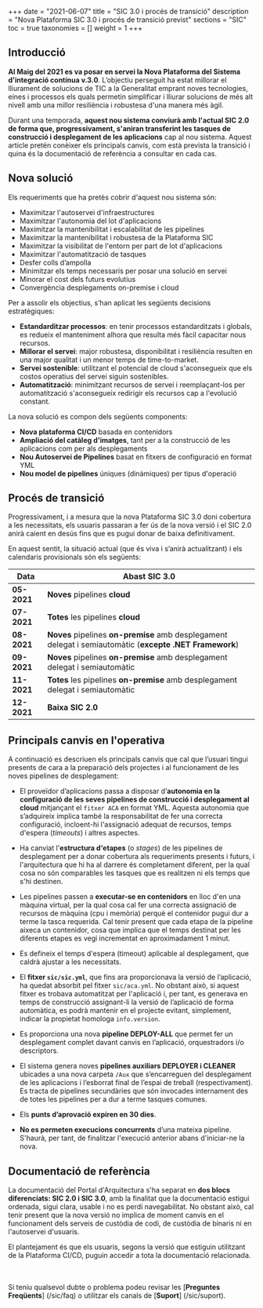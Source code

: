 +++
date        = "2021-06-07"
title       = "SIC 3.0 i procés de transició"
description = "Nova Plataforma SIC 3.0 i procés de transició previst"
sections    = "SIC"
toc         = true
taxonomies  = []
weight      = 1
+++

## Introducció

**Al Maig del 2021 es va posar en servei la Nova Plataforma del Sistema d'integració contínua v.3.0**.
L’objectiu perseguit ha estat millorar el lliurament de solucions de TIC a la Generalitat emprant noves tecnologies,
eines i processos els quals permetin simplificar i lliurar solucions de més alt nivell amb una millor resiliència i
robustesa d'una manera més àgil.

Durant una temporada, **aquest nou sistema conviurà amb l'actual SIC 2.0 de forma que, progressivament, s'aniran transferint les tasques
de construcció i desplegament de les aplicacions** cap al nou sistema. Aquest article pretén conèixer els principals canvis, com està prevista
la transició i quina és la documentació de referència a consultar en cada cas.


## Nova solució

Els requeriments que ha pretès cobrir d'aquest nou sistema són:

- Maximitzar l'autoservei d'infraestructures
- Maximitzar l'autonomia del lot d'aplicacions
- Maximitzar la mantenibilitat i escalabilitat de les pipelines
- Maximitzar la mantenibilitat i robustesa de la Plataforma SIC
- Maximitzar la visibilitat de l'entorn per part de lot d'aplicacions
- Maximitzar l'automatització de tasques
- Desfer colls d’ampolla
- Minimitzar els temps necessaris per posar una solució en servei
- Minorar el cost dels futurs evolutius
- Convergència desplegaments on-premise i cloud

Per a assolir els objectius, s’han aplicat les següents decisions estratègiques:

- **Estandarditzar processos**: en tenir processos estandarditzats i globals, es redueix el manteniment alhora
que resulta més fàcil capacitar nous recursos.
- **Millorar el servei**: major robustesa, disponibilitat i resiliència resulten en una major qualitat i un
menor temps de time-to-market.
- **Servei sostenible**: utilitzant el potencial de cloud s'aconsegueix que els costos operatius del servei siguin sostenibles.
- **Automatització**: minimitzant recursos de servei i reemplaçant-los per automatització s'aconsegueix redirigir
els recursos cap a l'evolució constant.

La nova solució es compon dels següents components:

- **Nova plataforma CI/CD** basada en contenidors
- **Ampliació del catàleg d'imatges**, tant per a la construcció de les aplicacions com per als desplegaments
- **Nou Autoservei de Pipelines** basat en fitxers de configuració en format YML
- **Nou model de pipelines** úniques (dinàmiques) per tipus d'operació

## Procés de transició

Progressivament, i a mesura que la nova Plataforma SIC 3.0 doni cobertura a les necessitats, els usuaris passaran a fer ús de la nova
versió i el SIC 2.0 anirà caient en desús fins que es pugui donar de baixa definitivament.

En aquest sentit, la situació actual (que és viva i s’anirà actualitzant) i els calendaris provisionals són els següents:

|Data|Abast SIC 3.0|
|-------|-------|
|**05-2021**|**Noves** pipelines **cloud**|
|**07-2021**|**Totes** les pipelines **cloud**|
|**08-2021**|**Noves** pipelines **on-premise** amb desplegament delegat i semiautomàtic (**excepte .NET Framework**)|
|**09-2021**|**Noves** pipelines **on-premise** amb desplegament delegat i semiautomàtic|
|**11-2021**|**Totes** les pipelines **on-premise** amb desplegament delegat i semiautomàtic|
|**12-2021**|**Baixa SIC 2.0**|

## Principals canvis en l'operativa

A continuació es descriuen els principals canvis que cal que l’usuari tingui presents de cara a la preparació dels projectes
i al funcionament de les noves pipelines de desplegament:

* El proveïdor d’aplicacions passa a disposar d’**autonomia en la configuració de les seves pipelines de construcció i
desplegament al cloud** mitjançant el `fitxer ACA` en format YML. Aquesta autonomia que s’adquireix implica també la responsabilitat
de fer una correcta configuració, incloent-hi l'assignació adequat de recursos, temps d'espera (*timeouts*) i altres aspectes.

* Ha canviat l'**estructura d'etapes** (o *stages*) de les pipelines de desplegament per a donar cobertura als requeriments presents i futurs, i
l'arquitectura que hi ha al darrere és completament diferent, per la qual cosa no són comparables les tasques que es realitzen ni els
temps que s'hi destinen.

* Les pipelines passen a **executar-se en contenidors** en lloc d'en una màquina virtual, per la qual cosa cal fer una correcta assignació
de recursos de màquina (cpu i memòria) perquè el contenidor pugui dur a terme la tasca requerida. Cal tenir present que cada etapa de la pipeline aixeca un contenidor,
cosa que implica que el temps destinat per les diferents etapes es vegi incrementat en aproximadament 1 minut.

* Es defineix el temps d'espera (timeout) aplicable al desplegament, que caldrà ajustar a les necessitats.

* El **fitxer `sic/sic.yml`**, que fins ara proporcionava la versió de l’aplicació, ha quedat absorbit pel fitxer `sic/aca.yml`. No
obstant això, si aquest fitxer es trobava automatitzat per l'aplicació i, per tant, es generava en temps de construcció assignant-li la versió de
l’aplicació de forma automàtica, es podrà mantenir en el projecte evitant, simplement, indicar la propietat homologa `info.version`.

* Es proporciona una nova **pipeline DEPLOY-ALL** que permet fer un desplegament complet davant canvis en l’aplicació, orquestradors
i/o descriptors.

* El sistema genera noves **pipelines auxiliars DEPLOYER i CLEANER** ubicades a una nova carpeta `/Aux` que s’encarreguen del desplegament de les
aplicacions i l’esborrat final de l’espai de treball (respectivament). Es tracta de pipelines secundàries que són invocades internament des
de totes les pipelines per a dur a terme tasques comunes.

* Els **punts d’aprovació expiren en 30 dies**.

* **No es permeten execucions concurrents** d’una mateixa pipeline. S'haurà, per tant, de finalitzar l'execució anterior abans d'iniciar-ne la nova.

## Documentació de referència

La documentació del Portal d'Arquitectura s'ha separat en **dos blocs diferenciats: SIC 2.0 i SIC 3.0**, amb la finalitat que
la documentació estigui ordenada, sigui clara, usable i no es perdi navegabilitat. No obstant això, cal tenir present que
la nova versió no implica de moment canvis en el funcionament dels serveis de custòdia de codi, de custòdia de binaris ni
en l'autoservei d'usuaris.

El plantejament és que els usuaris, segons la versió que estiguin utilitzant de la Plataforma CI/CD, puguin accedir
a tota la documentació relacionada.


<br/><br/>
Si teniu qualsevol dubte o problema podeu revisar les [**Preguntes Freqüents**] (/sic/faq) o utilitzar els canals de [**Suport**] (/sic/suport).